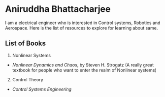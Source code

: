 # Aniruddha Bhattacharjee
 I am a electrical engineer who is interested in Control systems, Robotics and Aerospace.
 Here is the list of resources to explore for learning about same.
## List of Books 
1. Nonlinear Systems
  - _Nonlinear Dynamics and Chaos_, by Steven H. Strogatz
  (A really great textbook for people who want to enter the realm of Nonlinear systems)

2. Control Theory
  - _Control Systems Engineering_
 

